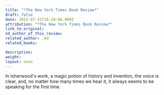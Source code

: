 ```yaml
---
title: "*The New York Times Book Review*"
draft: false
date: 2012-07-31T16:20:06.000Z
attribution: "*The New York Times Book Review*"
link_to_original:
nd_author_of_this_review:
related_author: .md
related_books:

description:
weight:
layout: none
---
```

In Isherwood's work, a magic potion of history and invention, the voice is clear, and, no matter how many times we hear it, it always seems to be speaking for the first time.

